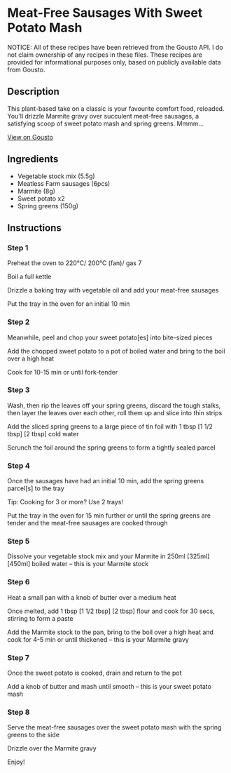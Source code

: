 # Meat-Free Sausages With Sweet Potato Mash

NOTICE: All of these recipes have been retrieved from the Gousto API. I do not claim ownership of any recipes in these files. These recipes are provided for informational purposes only, based on publicly available data from Gousto.

## Description

This plant-based take on a classic is your favourite comfort food, reloaded. You'll drizzle Marmite gravy over succulent meat-free sausages, a satisfying scoop of sweet potato mash and spring greens. Mmmm...   

[View on Gousto](https://www.gousto.co.uk/recipes/cookbook/meat-free-sausages-sweet-potato-mash)

## Ingredients

- Vegetable stock mix (5.5g)
- Meatless Farm sausages (6pcs)
- Marmite (8g)
- Sweet potato x2
- Spring greens (150g)

## Instructions


### Step 1

Preheat the oven to 220°C/ 200°C (fan)/ gas 7

Boil a full kettle

Drizzle a baking tray with vegetable oil and add your meat-free sausages

Put the tray in the oven for an initial 10 min


### Step 2

Meanwhile, peel and chop your sweet potato[es] into bite-sized pieces

Add the chopped sweet potato to a pot of boiled water and bring to the boil over a high heat

Cook for 10-15 min or until fork-tender


### Step 3

Wash, then rip the leaves off your spring greens, discard the tough stalks, then layer the leaves over each other, roll them up and slice into thin strips

Add the sliced spring greens to a large piece of tin foil with 1 tbsp <span class="text-purple">[1 1/2 tbsp]</span> <span class="text-danger">[2 tbsp]</span> cold water

Scrunch the foil around the spring greens to form a tightly sealed parcel


### Step 4

Once the sausages have had an initial 10 min, add the spring greens parcel[s] to the tray

Tip: Cooking for 3 or more? Use 2 trays!

Put the tray in the oven for 15 min further or until the spring greens are tender and the meat-free sausages are cooked through


### Step 5

Dissolve your vegetable stock mix and your Marmite in 250ml <span class="text-purple">[325ml]</span> <span class="text-danger">[450ml]</span> boiled water – this is your Marmite stock


### Step 6

Heat a small pan with a knob of butter over a medium heat

Once melted, add 1 tbsp <span class="text-purple">[1 1/2 tbsp]</span> <span class="text-danger">[2 tbsp]</span> flour and cook for 30 secs, stirring to form a paste

Add the Marmite stock to the pan, bring to the boil over a high heat and cook for 4-5 min or until thickened – this is your Marmite gravy


### Step 7

Once the sweet potato is cooked, drain and return to the pot

Add a knob of butter and mash until smooth – this is your sweet potato mash

### Step 8

Serve the meat-free sausages over the sweet potato mash with the spring greens to the side

Drizzle over the Marmite gravy

Enjoy!

